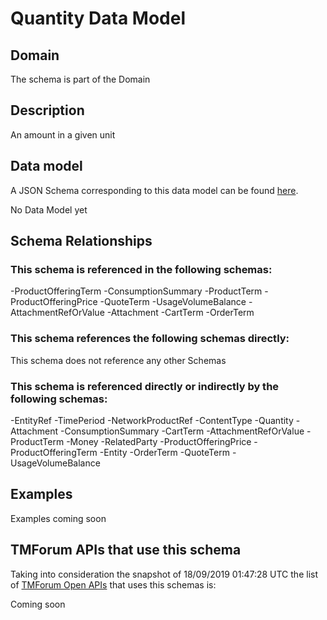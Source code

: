 # Quantity Data Model

## Domain

The  schema is part of the  Domain

## Description

An amount in a given unit

## Data model

A JSON Schema corresponding to this data model can be found
[here](https://github.com/tmforum-rand/schemas/blob/master/Common/Quantity.schema.json).

No Data Model yet

## Schema Relationships

### This schema is referenced in the following schemas:

-ProductOfferingTerm
-ConsumptionSummary
-ProductTerm
-ProductOfferingPrice
-QuoteTerm
-UsageVolumeBalance
-AttachmentRefOrValue
-Attachment
-CartTerm
-OrderTerm

### This schema references the following schemas directly:

This schema does not reference any other Schemas

### This schema is referenced directly or indirectly by the following schemas:

-EntityRef
-TimePeriod
-NetworkProductRef
-ContentType
-Quantity
-Attachment
-ConsumptionSummary
-CartTerm
-AttachmentRefOrValue
-ProductTerm
-Money
-RelatedParty
-ProductOfferingPrice
-ProductOfferingTerm
-Entity
-OrderTerm
-QuoteTerm
-UsageVolumeBalance



## Examples

Examples coming soon

## TMForum APIs that use this schema

Taking into consideration the snapshot of 18/09/2019 01:47:28 UTC the list of [TMForum Open APIs](https://www.tmforum.org/open-apis/) that uses this schemas is:

Coming soon